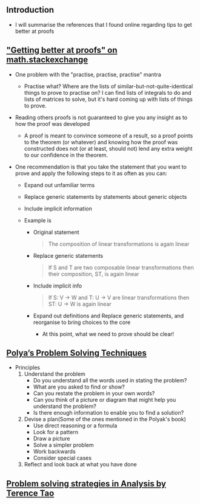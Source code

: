## Introduction

- I will summarise the references that I found online regarding tips to get better at proofs

## ["Getting better at proofs" on math.stackexchange](https://math.stackexchange.com/questions/7743/getting-better-at-proofs)

- One problem with the "practise, practise, practise" mantra

  - Practise what? Where are the lists of similar-but-not-quite-identical things to prove to practise on? I can find lists of integrals to do and lists of matrices to solve, but it's hard coming up with lists of things to prove.

- Reading others proofs is not guaranteed to give you any insight as to how the proof was developed

  - A proof is meant to convince someone of a result, so a proof points to the theorem (or whatever) and knowing how the proof was constructed does not (or at least, should not) lend any extra weight to our confidence in the theorem.

- One recommendation is that you take the statement that you want to prove and apply the following steps to it as often as you can:

  - Expand out unfamiliar terms

  - Replace generic statements by statements about generic objects

  - Include implicit information

  - Example is

    - Original statement

      > The composition of linear transformations is again linear

    - Replace generic statements

      > If S and T are two composable linear transformations then their composition, ST, is again linear

    - Include implicit info

      > If S: V -> W and T: U -> V are linear transformations then ST: U -> W is again linear

    - Expand out definitions and Replace generic statements, and reorganise to bring choices to the core

      - At this point, what we need to prove should be clear!

## [Polya’s Problem Solving Techniques](https://math.berkeley.edu/~gmelvin/polya.pdf)

- Principles
  1. Understand the problem
     - Do you understand all the words used in stating the problem?
     - What are you asked to find or show?
     - Can you restate the problem in your own words?
     - Can you think of a picture or diagram that might help you understand the problem?
     - Is there enough information to enable you to find a solution?
  2. Devise a plan(Some of the ones mentioned in the Polyak's book)
     - Use direct reasoning or a formula
     - Look for a pattern
     - Draw a picture
     - Solve a simpler problem
     - Work backwards
     - Consider special cases
  3. Reflect and look back at what you have done

## [Problem solving strategies in Analysis by Terence Tao](https://terrytao.wordpress.com/2010/10/21/245a-problem-solving-strategies/)